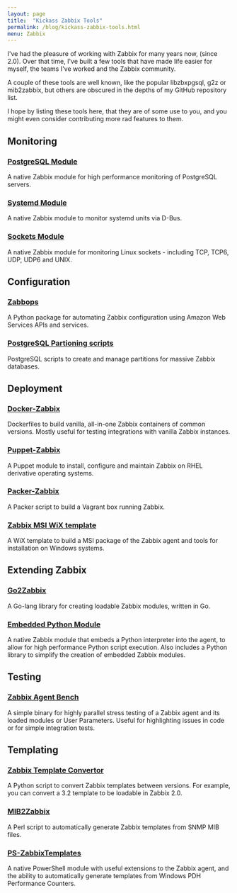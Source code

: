 ```yaml
---
layout: page
title:  "Kickass Zabbix Tools"
permalink: /blog/kickass-zabbix-tools.html
menu: Zabbix
---
```


I've had the pleasure of working with Zabbix for many years now, (since 2.0).
Over that time, I've built a few tools that have made life easier for myself,
the teams I've worked and the Zabbix community.

A couple of these tools are well known, like the popular libzbxpgsql, g2z or
mib2zabbix, but others are obscured in the depths of my GitHub repository
list.

I hope by listing these tools here, that they are of some use to you, and you
might even consider contributing more rad features to them.


## Monitoring

### [PostgreSQL Module](https://github.com/cavaliercoder/libzbxpgsql)

A native Zabbix module for high performance monitoring of PostgreSQL servers.

### [Systemd Module](https://github.com/cavaliercoder/zabbix-module-systemd)

A native Zabbix module to monitor systemd units via D-Bus.

### [Sockets Module](https://github.com/cavaliercoder/zabbix-module-sockets)

A native Zabbix module for monitoring Linux sockets - including TCP, TCP6, UDP,
UDP6 and UNIX.

## Configuration

### [Zabbops](https://github.com/cavaliercoder/zabbops)

A Python package for automating Zabbix configuration using Amazon Web Services
APIs and services.

### [PostgreSQL Partioning scripts](https://github.com/cavaliercoder/zabbix-pgsql-partitioning)

PostgreSQL scripts to create and manage partitions for massive Zabbix databases.

## Deployment

### [Docker-Zabbix](https://github.com/cavaliercoder/docker-zabbix)

Dockerfiles to build vanilla, all-in-one Zabbix containers of common versions.
Mostly useful for testing integrations with vanilla Zabbix instances.

### [Puppet-Zabbix](https://github.com/cavaliercoder/puppet-zabbix)

A Puppet module to install, configure and maintain Zabbix on RHEL derivative
operating systems.

### [Packer-Zabbix](https://github.com/cavaliercoder/packer-zabbix)

A Packer script to build a Vagrant box running Zabbix.

### [Zabbix MSI WiX template](https://github.com/cavaliercoder/zabbix-msi)

A WiX template to build a MSI package of the Zabbix agent and tools for
installation on Windows systems.

## Extending Zabbix

### [Go2Zabbix](https://github.com/cavaliercoder/g2z)

A Go-lang library for creating loadable Zabbix modules, written in Go.

### [Embedded Python Module](https://github.com/cavaliercoder/libzbxpython)

A native Zabbix module that embeds a Python interpreter into the agent, to allow
for high performance Python script execution. Also includes a Python library to
simplify the creation of embedded Zabbix modules.

## Testing

### [Zabbix Agent Bench](https://github.com/cavaliercoder/zabbix_agent_bench)

A simple binary for highly parallel stress testing of a Zabbix agent and its
loaded modules or User Parameters. Useful for highlighting issues in code or
for simple integration tests.

## Templating

### [Zabbix Template Convertor](https://github.com/cavaliercoder/zabbix-template-convertor)

A Python script to convert Zabbix templates between versions. For example, you
can convert a 3.2 template to be loadable in Zabbix 2.0.

### [MIB2Zabbix](https://github.com/cavaliercoder/mib2zabbix)

A Perl script to automatically generate Zabbix templates from SNMP MIB files.

### [PS-ZabbixTemplates](https://github.com/cavaliercoder/ZabbixTemplates)

A native PowerShell module with useful extensions to the Zabbix agent, and the
ability to automatically generate templates from Windows PDH Performance
Counters.
